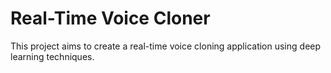 # Real-Time Voice Cloner

This project aims to create a real-time voice cloning application using deep learning techniques.